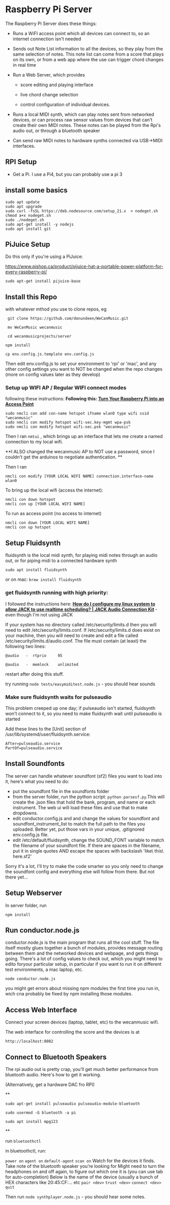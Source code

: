 # Raspberry Pi Server

The Raspberry Pi Server does these things:

- Runs a WiFI access point which all devices can connect to, so an internet connection isn't needed

- Sends out Note List information to all the devices, so they play from the same selection of notes. This note list can come from a score that plays on its own, or from a web app where the use can trigger chord changes in real time

- Run a Web Server, which provides
  
  - score editing and playing interface
  
  - live chord change selection
  
  - control configuration of individual devices.

- Runs a local MIDI synth, which can play notes sent from networked devices, or can process raw sensor values from devices that can't create their own MIDI notes. These notes can be played from the Rpi's audio out, or through a bluetooth speaker

- Can send raw MIDI notes to hardware synths connected via USB->MIDI interfaces.

## RPI Setup

- Get a Pi. I use a Pi4, but you can probably use a pi 3

## install some basics

```
sudo apt update
sudo apt upgrade
sudo curl -fsSL https://deb.nodesource.com/setup_21.x  > nodeget.sh
chmod a+x nodeget.sh
sudo ./nodeget.sh
sudo apt-get install -y nodejs
sudo apt install git 
```

## PiJuice Setup

Do this only if you're using a PiJuice:

https://www.pishop.ca/product/pijuice-hat-a-portable-power-platform-for-every-raspberry-pi/

`sudo apt-get install pijuice-base`

## Install this Repo

with whatever mthod you use to clone repos, eg

` git clone https://github.com/donundeen/WeCanMusic.git`

` mv WeCanMusic wecanmusic`

` cd wecanmusicprojects/server`

`npm install`

`cp env.config.js.template env.config.js `

Then edit env.config.js to set your environment to 'rpi' or 'mac', and any other config settings you want to NOT be changed when the repo changes (more on config values later as they develop)

### Setup up WIFI AP / Regular WIFI connect modes

following these instructions: **Following this: [Turn Your Raspberry Pi into an Access Point ](https://raspberrytips.com/access-point-setup-raspberry-pi/)**

```
sudo nmcli con add con-name hotspot ifname wlan0 type wifi ssid "wecanmusic"
sudo nmcli con modify hotspot wifi-sec.key-mgmt wpa-psk
sudo nmcli con modify hotspot wifi-sec.psk "wecanmusic"
```

Then I ran `nmtui` , which brings up an interface that lets me create a named connection to my local wifi.

**I ALSO changed the wecanmusic AP to NOT use a password, since I couldn't get the arduinos to negotiate authentication. **

Then I ran

`nmcli con modify [YOUR LOCAL WIFI NAME] connection.interface-name wlan0`

To bring up the local wifi (access the internet):

```
nmcli con down hotspot
nmcli con up [YOUR LOCAL WIFI NAME]
```

To run as access point (no access to internet)

```
nmcli con down [YOUR LOCAL WIFI NAME]
nmcli con up hotspot
```

## Setup Fluidsynth

fluidsynth is the local midi synth, for playing midi notes through an audio out, or for piping midi to a connected hardware synth

`sudo apt install fluidsynth`

or on mac: `brew install fluidsynth`

### get fluidsynth running with high priority:

I followed the instructions here: **[How do I configure my linux system to allow JACK to use realtime scheduling? | JACK Audio Connection Kit](https://jackaudio.org/faq/linux_rt_config.html)**  - even though I'm not using JACK

If your system has no directory called /etc/security/limits.d then you will need to edit /etc/security/limits.conf. If /etc/security/limits.d does exist on your machine, then you will need to create and edit a file called /etc/security/limits.d/audio.conf. The file must contain (at least) the following two lines:

```
@audio   -  rtprio     95

@audio   -  memlock    unlimited
```

restart after doing this stuff.

try running `node tests/easymiditest.node.js` - you should hear sounds

### Make sure fluidsynth waits for pulseaudio

This problem creeped up one day; if pulseaudio isn't started, fluidsynth won't connect to it, so you need to make fluidsynth wait until pulseaudio is started

Add these lines to the [Unit] section of /usr/lib/systemd/user/fluidsynth.service:

```
After=pulseaudio.service
PartOf=pulseaudio.service
```


## Install Soundfonts

The server can handle whatever soundfont (sf2) files you want to load into it, here's what you need to do:

- put the soundfont file in the soundfonts folder
- from the server folder, run the python script: 
` python parsesf.py `.This will create the .json files that hold the bank, program, and name or each instrument. The web ui will load these files and use that to make dropdowns.
- edit conductor.config.js and and change the values for soundfont and soundfont_instrument_list to match the full path to the files you uploaded. Better yet, put those vars in your unique, .gitignored env.config.js file.
- edit /etc/default/fluidsynth, change the SOUND_FONT variable to match the filename of your soundfont file. If there are spaces in the filename, put it in single quotes AND escape the spaces with backslash 'like\ this\ here.sf2' 

Sorry it's a lot, I'll try to make the code smarter so you only need to change the soundfont config and everything else will follow from there. But not there yet...


## Setup Webserver

In server folder, run

`npm install`

## Run conductor.node.js

conductor.node.js is the main program that runs all the cool stuff. The file itself mostly glues together a bunch of modules, provides message routing between them and the networked devices and webpage, and gets things going. There's a lot of config values to check out, which you might need to edito foryour particular setup, in particular if you want to run it on different test environments, a mac laptop, etc.

`node conductor.node.js`

you might get errors about missing npm modules the first time you run in, wich cna probably be fixed by npm installing those modules.

## Access Web Interface

Connect your screen devices (laptop, tablet, etc) to the wecanmusic wifi.

The web interface for controlling the score and the devices is at

`http://localhost:8002`

## Connect to Bluetooth Speakers

The rpi audio out is pretty crap, you'll get much better performance from bluetooth audio. Here's how to get it working.

(Alternatively, get a hardware DAC fro RPI)

**

`sudo apt-get install pulseaudio pulseaudio-module-bluetooth`

`sudo usermod -G bluetooth -a pi`

`sudo apt install mpg123`

**

run ```bluetoothctl```

in bluetoothctl, run:

`power on`
`agent on`
`default-agent`
`scan on`
Watch for the devices it finds. Take note of the bluetooth speaker you’re looking for
Might need to turn the headphones on and off again, to figure out which one it is
(you can use tab for auto-completion)
Below <dev> is the name of the device (usually a bunch of HEX characters like 20:45:CF:... etc
`pair <dev>`
`trust <dev>`
`connect <dev> `
`quit`

Then run `node synthplayer.node.js`  - you should hear some notes.
